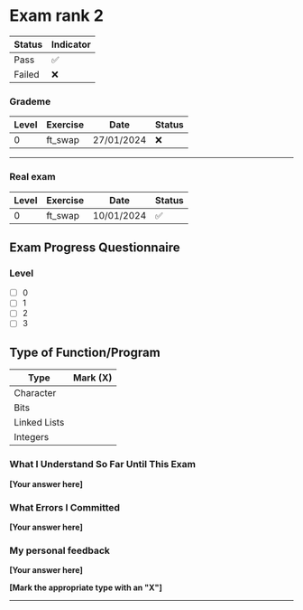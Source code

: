 # Exam rank 2 


| Status  | Indicator  |
|---------|------------|
| Pass    | ✅         |
| Failed  | ❌         |



### Grademe


| Level            |      Exercise      | Date             | Status        |
|------------------|--------------------|------------------|---------------|
| 0                |      ft_swap       | 27/01/2024       | ❌            |





---


### Real exam

| Level            |    Exercise      |      Date         | Status  |
|------------------|------------------|-------------------|---------|
| 0                | ft_swap          |   10/01/2024      |   ✅    |


##  Exam Progress Questionnaire

### Level

- [ ] 0
- [ ] 1
- [ ] 2
- [ ] 3

## Type of Function/Program

| Type          | Mark (X) |
|---------------|:--------:|
| Character     |          |
| Bits          |          |
| Linked Lists  |          |
| Integers      |          |

### What I Understand So Far Until This Exam

**[Your answer here]**

### What Errors I Committed

**[Your answer here]**

### My personal feedback

**[Your answer here]**

**[Mark the appropriate type with an "X"]**

---
